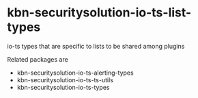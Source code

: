 # kbn-securitysolution-io-ts-list-types

io-ts types that are specific to lists to be shared among plugins 

Related packages are
* kbn-securitysolution-io-ts-alerting-types
* kbn-securitysolution-io-ts-ts-utils
* kbn-securitysolution-io-ts-types